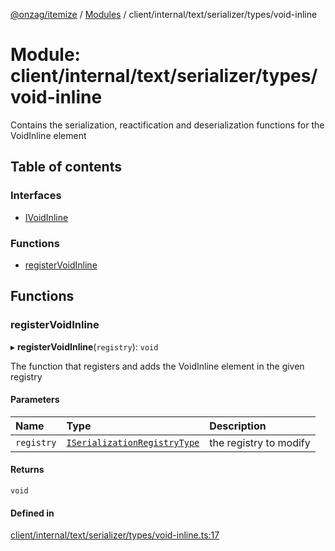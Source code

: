 [@onzag/itemize](../README.md) / [Modules](../modules.md) / client/internal/text/serializer/types/void-inline

# Module: client/internal/text/serializer/types/void-inline

Contains the serialization, reactification and deserialization functions
for the VoidInline element

## Table of contents

### Interfaces

- [IVoidInline](../interfaces/client_internal_text_serializer_types_void_inline.IVoidInline.md)

### Functions

- [registerVoidInline](client_internal_text_serializer_types_void_inline.md#registervoidinline)

## Functions

### registerVoidInline

▸ **registerVoidInline**(`registry`): `void`

The function that registers and adds the VoidInline element in the given
registry

#### Parameters

| Name | Type | Description |
| :------ | :------ | :------ |
| `registry` | [`ISerializationRegistryType`](../interfaces/client_internal_text_serializer.ISerializationRegistryType.md) | the registry to modify |

#### Returns

`void`

#### Defined in

[client/internal/text/serializer/types/void-inline.ts:17](https://github.com/onzag/itemize/blob/a24376ed/client/internal/text/serializer/types/void-inline.ts#L17)
